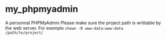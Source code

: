 # my_phpmyadmin
A personnal PHPMyAdmin
Please make sure the project path is writtable by the web server. For exemple
```chown -R www-data:www-data /path/to/project/```